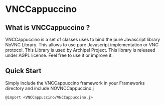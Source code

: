 # VNCCappuccino

## What is VNCCappuccino ?

VNCCappuccino is a set of classes uses to bind the pure Javascript library 
NoVNC Library. This allows to use pure Javascript implementation or VNC protocol. 
This Library is used by Archipel Project. This library is released under AGPL license. Feel 
free to use it or improve it.

## Quick Start

Simply include the VNCCappuccino framework in your Frameworks directory and include NOVNCCappuccino.j

	@import <VNCCappuccino/VNCCappuccino.j>

